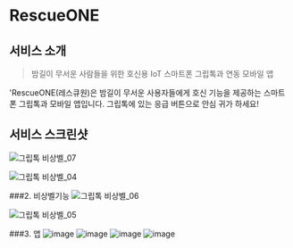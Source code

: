 # RescueONE

## 서비스 소개 

> 밤길이 무서운 사람들을 위한 호신용 IoT 스마트폰 그립톡과 연동 모바일 앱

'RescueONE(레스큐원)은 밤길이 무서운 사용자들에게 호신 기능을 제공하는 스마트폰 그립톡과 모바일 앱입니다. 그립톡에 있는 응급 버튼으로 안심 귀가 하세요!


## 서비스 스크린샷
![그립톡 비상벨_07](https://user-images.githubusercontent.com/35680213/82633692-b3fb9d80-9c36-11ea-8acf-86b66b94d304.jpg)

![그립톡 비상벨_04](https://user-images.githubusercontent.com/35680213/82633595-726af280-9c36-11ea-999f-3764d8655608.jpg)

###2. 비상벨기능
![그립톡 비상벨_06](https://user-images.githubusercontent.com/35680213/82633802-118fea00-9c37-11ea-8642-f8755e0ed43f.jpg)

![그립톡 비상벨_05](https://user-images.githubusercontent.com/35680213/82633652-9af2ec80-9c36-11ea-8324-b6cc2a18cc96.jpg)

###3. 앱
![image](https://user-images.githubusercontent.com/35680213/82633716-c8d83100-9c36-11ea-95fd-e31a3174aebd.png)
![image](https://user-images.githubusercontent.com/35680213/82633721-cd9ce500-9c36-11ea-9816-faba32d69345.png)
![image](https://user-images.githubusercontent.com/35680213/82633725-d1c90280-9c36-11ea-9ad3-a57661e34334.png)
![image](https://user-images.githubusercontent.com/35680213/82633738-d8577a00-9c36-11ea-8e13-32d5b1d7c7ca.png)
